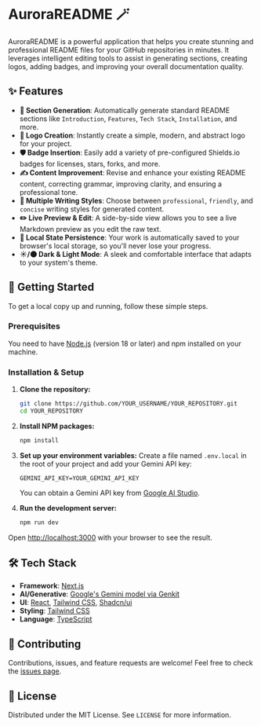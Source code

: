 # AuroraREADME 🪄

AuroraREADME is a powerful application that helps you create stunning and professional README files for your GitHub repositories in minutes. It leverages intelligent editing tools to assist in generating sections, creating logos, adding badges, and improving your overall documentation quality.

## ✨ Features

- **📝 Section Generation**: Automatically generate standard README sections like `Introduction`, `Features`, `Tech Stack`, `Installation`, and more.
- **🎨 Logo Creation**: Instantly create a simple, modern, and abstract logo for your project.
- **🛡️ Badge Insertion**: Easily add a variety of pre-configured Shields.io badges for licenses, stars, forks, and more.
- **✍️ Content Improvement**: Revise and enhance your existing README content, correcting grammar, improving clarity, and ensuring a professional tone.
- **🎨 Multiple Writing Styles**: Choose between `professional`, `friendly`, and `concise` writing styles for generated content.
- **✏️ Live Preview & Edit**: A side-by-side view allows you to see a live Markdown preview as you edit the raw text.
- **💾 Local State Persistence**: Your work is automatically saved to your browser's local storage, so you'll never lose your progress.
- **☀️/🌑 Dark & Light Mode**: A sleek and comfortable interface that adapts to your system's theme.

## 🚀 Getting Started

To get a local copy up and running, follow these simple steps.

### Prerequisites

You need to have [Node.js](https://nodejs.org/) (version 18 or later) and npm installed on your machine.

### Installation & Setup

1. **Clone the repository:**
   ```sh
   git clone https://github.com/YOUR_USERNAME/YOUR_REPOSITORY.git
   cd YOUR_REPOSITORY
   ```

2. **Install NPM packages:**
   ```sh
   npm install
   ```

3. **Set up your environment variables:**
   Create a file named `.env.local` in the root of your project and add your Gemini API key:
   ```env
   GEMINI_API_KEY=YOUR_GEMINI_API_KEY
   ```
   You can obtain a Gemini API key from [Google AI Studio](https://aistudio.google.com/app/apikey).

4. **Run the development server:**
   ```sh
   npm run dev
   ```

Open [http://localhost:3000](http://localhost:3000) with your browser to see the result.

## 🛠️ Tech Stack

- **Framework**: [Next.js](https://nextjs.org/)
- **AI/Generative**: [Google's Gemini model via Genkit](https://firebase.google.com/docs/genkit)
- **UI**: [React](https://react.dev/), [Tailwind CSS](https://tailwindcss.com/), [Shadcn/ui](https://ui.shadcn.com/)
- **Styling**: [Tailwind CSS](https://tailwindcss.com/)
- **Language**: [TypeScript](https://www.typescriptlang.org/)

## 🤝 Contributing

Contributions, issues, and feature requests are welcome! Feel free to check the [issues page](https://github.com/YOUR_USERNAME/YOUR_REPOSITORY/issues).

## 📄 License

Distributed under the MIT License. See `LICENSE` for more information.
